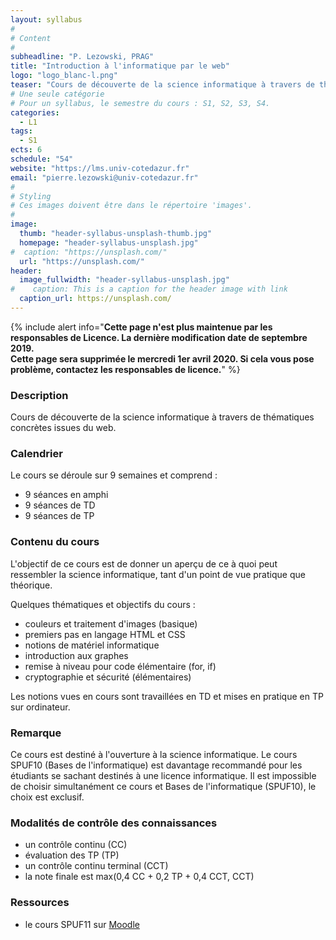 ```yaml
---
layout: syllabus
#
# Content
#
subheadline: "P. Lezowski, PRAG"
title: "Introduction à l'informatique par le web"
logo: "logo_blanc-l.png"
teaser: "Cours de découverte de la science informatique à travers de thématiques concrètes issues du web."
# Une seule catégorie
# Pour un syllabus, le semestre du cours : S1, S2, S3, S4.
categories:
  - L1
tags:
  - S1
ects: 6
schedule: "54"
website: "https://lms.univ-cotedazur.fr"
email: "pierre.lezowski@univ-cotedazur.fr"
#
# Styling
# Ces images doivent être dans le répertoire 'images'.
#
image:
  thumb: "header-syllabus-unsplash-thumb.jpg"
  homepage: "header-syllabus-unsplash.jpg"
#  caption: "https://unsplash.com/"
  url: "https://unsplash.com/"
header:
  image_fullwidth: "header-syllabus-unsplash.jpg"
#    caption: This is a caption for the header image with link
  caption_url: https://unsplash.com/  
---
```


{% include alert info="<b>Cette page n'est plus maintenue par les responsables de Licence. La dernière modification date de septembre 2019.<br/>Cette page sera supprimée le mercredi 1er avril 2020. Si cela vous pose problème, contactez les responsables de licence.</b>" %}

###  Description ###

Cours de découverte de la science informatique à travers de thématiques concrètes issues du web.

###  Calendrier ###

Le cours se déroule sur 9 semaines et comprend :

- 9 séances en amphi
- 9 séances de TD
- 9 séances de TP


###  Contenu du cours ###

L'objectif de ce cours est de donner un aperçu de ce à quoi peut ressembler la science informatique,
tant d'un point de vue pratique que théorique.

Quelques thématiques et objectifs du cours :
- couleurs et traitement d'images (basique)
- premiers pas en langage HTML et CSS
- notions de matériel informatique
- introduction aux graphes
- remise à niveau pour code élémentaire (for, if)
- cryptographie et sécurité (élémentaires)

Les notions vues en cours sont travaillées en TD et mises en pratique en TP sur ordinateur. 

### Remarque ### 

Ce cours est destiné à l'ouverture à la science informatique. Le cours SPUF10 (Bases de l'informatique) est davantage
recommandé pour les étudiants se sachant destinés à une licence informatique. Il est impossible de choisir simultanément ce cours
et Bases de l'informatique (SPUF10), le choix est exclusif.


###  Modalités de contrôle des connaissances ###

- un contrôle continu (CC)
- évaluation des TP (TP)
- un contrôle continu terminal (CCT)
- la note finale est max(0,4 CC + 0,2 TP + 0,4 CCT, CCT)


###  Ressources ###

- le cours SPUF11 sur [Moodle](https://lms.univ-cotedazur.fr)



